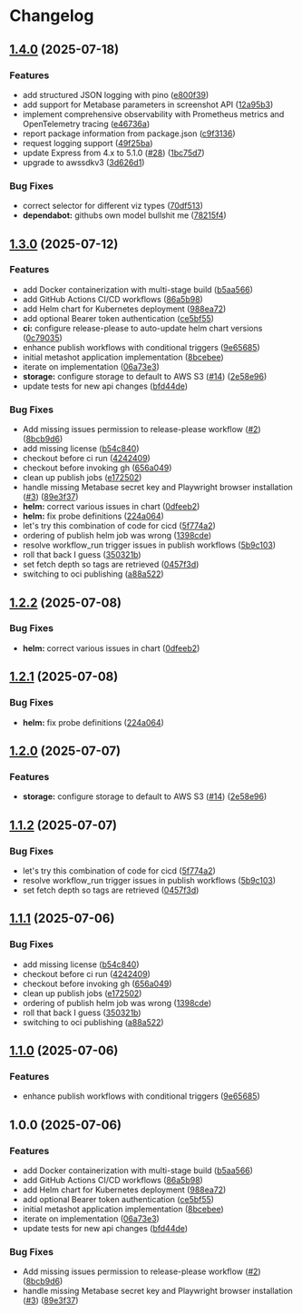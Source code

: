 # Changelog

## [1.4.0](https://github.com/farmdawgnation/metashot/compare/metashot-v1.3.0...metashot-v1.4.0) (2025-07-18)


### Features

* add structured JSON logging with pino ([e800f39](https://github.com/farmdawgnation/metashot/commit/e800f3975a97c403d0dc7ce7df3fba556ed66cc8))
* add support for Metabase parameters in screenshot API ([12a95b3](https://github.com/farmdawgnation/metashot/commit/12a95b3464051feb79093bed8aa279557fc68375))
* implement comprehensive observability with Prometheus metrics and OpenTelemetry tracing ([e46736a](https://github.com/farmdawgnation/metashot/commit/e46736ad996fdfd5ebb66e47f85c47f02a9ffba2))
* report package information from package.json ([c9f3136](https://github.com/farmdawgnation/metashot/commit/c9f3136d85d6f9384b1f847dc8b833d3e0de548c))
* request logging support ([49f25ba](https://github.com/farmdawgnation/metashot/commit/49f25badda58480324652300ec59a2920af3c41b))
* update Express from 4.x to 5.1.0 ([#28](https://github.com/farmdawgnation/metashot/issues/28)) ([1bc75d7](https://github.com/farmdawgnation/metashot/commit/1bc75d7d176c067126592d8c2592e2d392191f84))
* upgrade to awssdkv3 ([3d626d1](https://github.com/farmdawgnation/metashot/commit/3d626d11613f673b32dd8de4c1691d5ff952bbaf))


### Bug Fixes

* correct selector for different viz types ([70df513](https://github.com/farmdawgnation/metashot/commit/70df5133a2a5c060c93fcd3877a9da9f8ac7bdd3))
* **dependabot:** githubs own model bullshit me ([78215f4](https://github.com/farmdawgnation/metashot/commit/78215f404f9150764a30bd8f52437806cd79773d))

## [1.3.0](https://github.com/farmdawgnation/metashot/compare/metashot-v1.2.2...metashot-v1.3.0) (2025-07-12)


### Features

* add Docker containerization with multi-stage build ([b5aa566](https://github.com/farmdawgnation/metashot/commit/b5aa5667abe19d29150ce338b646556480abe42f))
* add GitHub Actions CI/CD workflows ([86a5b98](https://github.com/farmdawgnation/metashot/commit/86a5b98bb5cfe3d891bcc0d05a23eaad38e5a7da))
* add Helm chart for Kubernetes deployment ([988ea72](https://github.com/farmdawgnation/metashot/commit/988ea7216016741a7983f117935f450ac27d64f1))
* add optional Bearer token authentication ([ce5bf55](https://github.com/farmdawgnation/metashot/commit/ce5bf55444fa3230d750b615baa9a48d654f5b8f))
* **ci:** configure release-please to auto-update helm chart versions ([0c79035](https://github.com/farmdawgnation/metashot/commit/0c79035ea2e5ad54c659b838e5d14b55c849fdde))
* enhance publish workflows with conditional triggers ([9e65685](https://github.com/farmdawgnation/metashot/commit/9e6568517b849b0f418cd68dedf88651103ff540))
* initial metashot application implementation ([8bcebee](https://github.com/farmdawgnation/metashot/commit/8bcebeeff3edf1c29fbac3309414a707e1b29dab))
* iterate on implementation ([06a73e3](https://github.com/farmdawgnation/metashot/commit/06a73e332b429796baefe75b3b25bc5df30e5e9c))
* **storage:** configure storage to default to AWS S3 ([#14](https://github.com/farmdawgnation/metashot/issues/14)) ([2e58e96](https://github.com/farmdawgnation/metashot/commit/2e58e964d08dcccc90ece6f5c5e6e700ec7c8e8b))
* update tests for new api changes ([bfd44de](https://github.com/farmdawgnation/metashot/commit/bfd44de4e80d04a7c51a34f786f6949fcbade5dd))


### Bug Fixes

* Add missing issues permission to release-please workflow ([#2](https://github.com/farmdawgnation/metashot/issues/2)) ([8bcb9d6](https://github.com/farmdawgnation/metashot/commit/8bcb9d61f763e31150d08931acd0a29d466fd5b2))
* add missing license ([b54c840](https://github.com/farmdawgnation/metashot/commit/b54c840d9bbd2cf887b50414257e358b4cfc2d73))
* checkout before ci run ([4242409](https://github.com/farmdawgnation/metashot/commit/4242409adee62fad4227e5ae25821bf6605e242f))
* checkout before invoking gh ([656a049](https://github.com/farmdawgnation/metashot/commit/656a04942ab532023886911ccd31f8c49dbd7bfb))
* clean up publish jobs ([e172502](https://github.com/farmdawgnation/metashot/commit/e172502dc9523b35d868409c5a410fecc188804d))
* handle missing Metabase secret key and Playwright browser installation ([#3](https://github.com/farmdawgnation/metashot/issues/3)) ([89e3f37](https://github.com/farmdawgnation/metashot/commit/89e3f3783372574c8963c419b9508bbb8630eaca))
* **helm:** correct various issues in chart ([0dfeeb2](https://github.com/farmdawgnation/metashot/commit/0dfeeb27a3b35d5acc14ed7f578fac0a96aaeb2e))
* **helm:** fix probe definitions ([224a064](https://github.com/farmdawgnation/metashot/commit/224a06479cf5bdcc69b8bc3238c775a97e8fa06e))
* let's try this combination of code for cicd ([5f774a2](https://github.com/farmdawgnation/metashot/commit/5f774a275ffcd2890ef49f50416b77ee4db6e801))
* ordering of publish helm job was wrong ([1398cde](https://github.com/farmdawgnation/metashot/commit/1398cde9e1541bd773265fe29401b2fa96daa290))
* resolve workflow_run trigger issues in publish workflows ([5b9c103](https://github.com/farmdawgnation/metashot/commit/5b9c10333bea8d6e89887876bb67d628661fb5c4))
* roll that back I guess ([350321b](https://github.com/farmdawgnation/metashot/commit/350321b66a13b389a47b064bdab82cb0ba4dd3a8))
* set fetch depth so tags are retrieved ([0457f3d](https://github.com/farmdawgnation/metashot/commit/0457f3de8141ab2b9ec1145bf7fcdfebea0dedf5))
* switching to oci publishing ([a88a522](https://github.com/farmdawgnation/metashot/commit/a88a5224a92bb0ccbb4b65cdfbce8a449313710a))

## [1.2.2](https://github.com/farmdawgnation/metashot/compare/v1.2.1...v1.2.2) (2025-07-08)


### Bug Fixes

* **helm:** correct various issues in chart ([0dfeeb2](https://github.com/farmdawgnation/metashot/commit/0dfeeb27a3b35d5acc14ed7f578fac0a96aaeb2e))

## [1.2.1](https://github.com/farmdawgnation/metashot/compare/v1.2.0...v1.2.1) (2025-07-08)


### Bug Fixes

* **helm:** fix probe definitions ([224a064](https://github.com/farmdawgnation/metashot/commit/224a06479cf5bdcc69b8bc3238c775a97e8fa06e))

## [1.2.0](https://github.com/farmdawgnation/metashot/compare/v1.1.2...v1.2.0) (2025-07-07)


### Features

* **storage:** configure storage to default to AWS S3 ([#14](https://github.com/farmdawgnation/metashot/issues/14)) ([2e58e96](https://github.com/farmdawgnation/metashot/commit/2e58e964d08dcccc90ece6f5c5e6e700ec7c8e8b))

## [1.1.2](https://github.com/farmdawgnation/metashot/compare/v1.1.1...v1.1.2) (2025-07-07)


### Bug Fixes

* let's try this combination of code for cicd ([5f774a2](https://github.com/farmdawgnation/metashot/commit/5f774a275ffcd2890ef49f50416b77ee4db6e801))
* resolve workflow_run trigger issues in publish workflows ([5b9c103](https://github.com/farmdawgnation/metashot/commit/5b9c10333bea8d6e89887876bb67d628661fb5c4))
* set fetch depth so tags are retrieved ([0457f3d](https://github.com/farmdawgnation/metashot/commit/0457f3de8141ab2b9ec1145bf7fcdfebea0dedf5))

## [1.1.1](https://github.com/farmdawgnation/metashot/compare/v1.1.0...v1.1.1) (2025-07-06)


### Bug Fixes

* add missing license ([b54c840](https://github.com/farmdawgnation/metashot/commit/b54c840d9bbd2cf887b50414257e358b4cfc2d73))
* checkout before ci run ([4242409](https://github.com/farmdawgnation/metashot/commit/4242409adee62fad4227e5ae25821bf6605e242f))
* checkout before invoking gh ([656a049](https://github.com/farmdawgnation/metashot/commit/656a04942ab532023886911ccd31f8c49dbd7bfb))
* clean up publish jobs ([e172502](https://github.com/farmdawgnation/metashot/commit/e172502dc9523b35d868409c5a410fecc188804d))
* ordering of publish helm job was wrong ([1398cde](https://github.com/farmdawgnation/metashot/commit/1398cde9e1541bd773265fe29401b2fa96daa290))
* roll that back I guess ([350321b](https://github.com/farmdawgnation/metashot/commit/350321b66a13b389a47b064bdab82cb0ba4dd3a8))
* switching to oci publishing ([a88a522](https://github.com/farmdawgnation/metashot/commit/a88a5224a92bb0ccbb4b65cdfbce8a449313710a))

## [1.1.0](https://github.com/farmdawgnation/metashot/compare/v1.0.0...v1.1.0) (2025-07-06)


### Features

* enhance publish workflows with conditional triggers ([9e65685](https://github.com/farmdawgnation/metashot/commit/9e6568517b849b0f418cd68dedf88651103ff540))

## 1.0.0 (2025-07-06)


### Features

* add Docker containerization with multi-stage build ([b5aa566](https://github.com/farmdawgnation/metashot/commit/b5aa5667abe19d29150ce338b646556480abe42f))
* add GitHub Actions CI/CD workflows ([86a5b98](https://github.com/farmdawgnation/metashot/commit/86a5b98bb5cfe3d891bcc0d05a23eaad38e5a7da))
* add Helm chart for Kubernetes deployment ([988ea72](https://github.com/farmdawgnation/metashot/commit/988ea7216016741a7983f117935f450ac27d64f1))
* add optional Bearer token authentication ([ce5bf55](https://github.com/farmdawgnation/metashot/commit/ce5bf55444fa3230d750b615baa9a48d654f5b8f))
* initial metashot application implementation ([8bcebee](https://github.com/farmdawgnation/metashot/commit/8bcebeeff3edf1c29fbac3309414a707e1b29dab))
* iterate on implementation ([06a73e3](https://github.com/farmdawgnation/metashot/commit/06a73e332b429796baefe75b3b25bc5df30e5e9c))
* update tests for new api changes ([bfd44de](https://github.com/farmdawgnation/metashot/commit/bfd44de4e80d04a7c51a34f786f6949fcbade5dd))


### Bug Fixes

* Add missing issues permission to release-please workflow ([#2](https://github.com/farmdawgnation/metashot/issues/2)) ([8bcb9d6](https://github.com/farmdawgnation/metashot/commit/8bcb9d61f763e31150d08931acd0a29d466fd5b2))
* handle missing Metabase secret key and Playwright browser installation ([#3](https://github.com/farmdawgnation/metashot/issues/3)) ([89e3f37](https://github.com/farmdawgnation/metashot/commit/89e3f3783372574c8963c419b9508bbb8630eaca))
